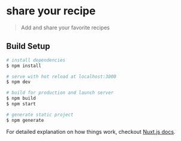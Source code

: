 # share your recipe

> Add and share your favorite recipes

## Build Setup

``` bash
# install dependencies
$ npm install

# serve with hot reload at localhost:3000
$ npm dev

# build for production and launch server
$ npm build
$ npm start

# generate static project
$ npm generate
```

For detailed explanation on how things work, checkout [Nuxt.js docs](https://nuxtjs.org).
